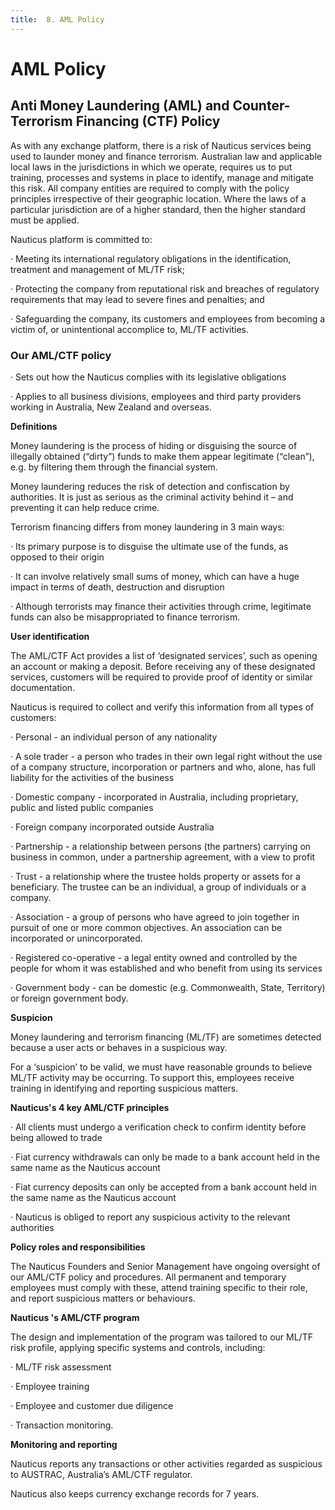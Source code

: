 ```yaml
---
title:  8. AML Policy
---
```



# AML Policy



## Anti Money Laundering (AML) and Counter-Terrorism Financing (CTF) Policy


As with any exchange platform, there is a risk of Nauticus services being used to launder money and finance terrorism. Australian law and applicable local laws in the jurisdictions in which we operate, requires us to put training, processes and systems in place to identify, manage and mitigate this risk. All company entities are required to comply with the policy principles irrespective of their geographic location. Where the laws of a particular jurisdiction are of a higher standard, then the higher standard must be applied.

Nauticus platform is committed to:

·         Meeting its international regulatory obligations in the identification, treatment and management of ML/TF risk;

·         Protecting the company from reputational risk and breaches of regulatory requirements that may lead to severe fines and penalties; and

·         Safeguarding the company, its customers and employees from becoming a victim of, or unintentional accomplice to, ML/TF activities.

 

### Our AML/CTF policy

·         Sets out how the Nauticus complies with its legislative obligations

·         Applies to all business divisions, employees and third party providers working in Australia, New Zealand and overseas.

**Definitions**

Money laundering is the process of hiding or disguising the source of illegally obtained (“dirty”) funds to make them appear legitimate (“clean”), e.g. by filtering them through the financial system.

Money laundering reduces the risk of detection and confiscation by authorities. It is just as serious as the criminal activity behind it – and preventing it can help reduce crime.

Terrorism financing differs from money laundering in 3 main ways:

·         Its primary purpose is to disguise the ultimate use of the funds, as opposed to their origin

·         It can involve relatively small sums of money, which can have a huge impact in terms of death, destruction and disruption

·         Although terrorists may finance their activities through crime, legitimate funds can also be misappropriated to finance terrorism.

 

**User identification**

The AML/CTF Act provides a list of ‘designated services’, such as opening an account or making a deposit. Before receiving any of these designated services, customers will be required to provide proof of identity or similar documentation.

Nauticus is required to collect and verify this information from all types of customers:

·         Personal - an individual person of any nationality

·         A sole trader - a person who trades in their own legal right without the use of a company structure, incorporation or partners and who, alone, has full liability for the activities of the business

·         Domestic company - incorporated in Australia, including proprietary, public and listed public companies

·         Foreign company incorporated outside Australia

·         Partnership - a relationship between persons (the partners) carrying on business in common, under a partnership agreement, with a view to profit

·         Trust - a relationship where the trustee holds property or assets for a beneficiary. The trustee can be an individual, a group of individuals or a company.

·         Association - a group of persons who have agreed to join together in pursuit of one or more common objectives. An association can be incorporated or unincorporated.

·         Registered co-operative - a legal entity owned and controlled by the people for whom it was established and who benefit from using its services

·         Government body - can be domestic (e.g. Commonwealth, State, Territory) or foreign government body.

 

**Suspicion**

Money laundering and terrorism financing (ML/TF) are sometimes detected because a user acts or behaves in a suspicious way.

For a ‘suspicion’ to be valid, we must have reasonable grounds to believe ML/TF activity may be occurring. To support this, employees receive training in identifying and reporting suspicious matters.

 

**Nauticus's 4 key AML/CTF principles**

·         All clients must undergo a verification check to confirm identity before being allowed to trade

·         Fiat currency withdrawals can only be made to a bank account held in the same name as the Nauticus account

·         Fiat currency deposits can only be accepted from a bank account held in the same name as the Nauticus account

·         Nauticus is obliged to report any suspicious activity to the relevant authorities

 

**Policy roles and responsibilities**

The Nauticus Founders and Senior Management have ongoing oversight of our AML/CTF policy and procedures. All permanent and temporary employees must comply with these, attend training specific to their role, and report suspicious matters or behaviours.

 

**Nauticus 's AML/CTF program**

The design and implementation of the program was tailored to our ML/TF risk profile, applying specific systems and controls, including:

·         ML/TF risk assessment

·         Employee training

·         Employee and customer due diligence

·         Transaction monitoring.

 

**Monitoring and reporting**

Nauticus reports any transactions or other activities regarded as suspicious to AUSTRAC, Australia’s AML/CTF regulator.

Nauticus also keeps currency exchange records for 7 years.